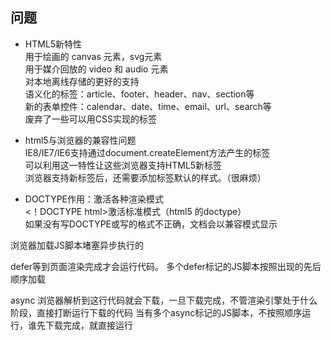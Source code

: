 ## 问题
- HTML5新特性  
用于绘画的 canvas 元素，svg元素  
用于媒介回放的 video 和 audio 元素  
对本地离线存储的更好的支持  
语义化的标签：article、footer、header、nav、section等  
新的表单控件：calendar、date、time、email、url、search等  
废弃了一些可以用CSS实现的标签  

- html5与浏览器的兼容性问题  
IE8/IE7/IE6支持通过document.createElement方法产生的标签  
可以利用这一特性让这些浏览器支持HTML5新标签  
浏览器支持新标签后，还需要添加标签默认的样式。（很麻烦）  

- DOCTYPE作用：激活各种渲染模式  
<！DOCTYPE html>激活标准模式（html5 的doctype）  
如果没有写DOCTYPE或写的格式不正确，文档会以兼容模式显示  

浏览器加载JS脚本堵塞异步执行的
<script src="path/to/myModule.js" defer></script>
defer等到页面渲染完成才会运行代码。
多个defer标记的JS脚本按照出现的先后顺序加载
<script src="path/to/myModule.js" async></script>
async 浏览器解析到这行代码就会下载，一旦下载完成，不管渲染引擎处于什么阶段，直接打断运行下载的代码
当有多个async标记的JS脚本，不按照顺序运行，谁先下载完成，就直接运行